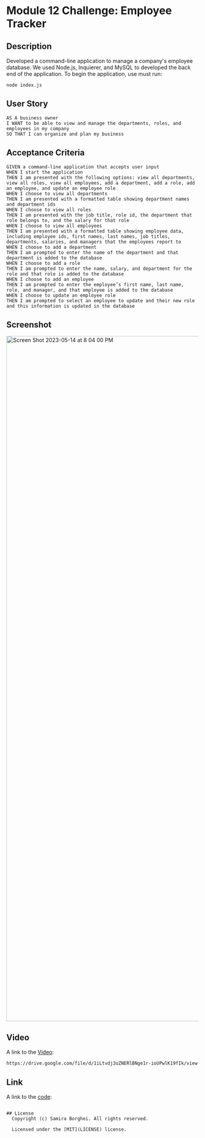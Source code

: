 # Module 12 Challenge: Employee Tracker


## Description
Developed a command-line application to manage a company's employee database. We used Node.js, Inquierer, and MySQL to developed the back end of the application. To begin the application, use must run: 
```
node index.js
```
## User Story
```
AS A business owner
I WANT to be able to view and manage the departments, roles, and employees in my company
SO THAT I can organize and plan my business
```

## Acceptance Criteria
```
GIVEN a command-line application that accepts user input
WHEN I start the application
THEN I am presented with the following options: view all departments, view all roles, view all employees, add a department, add a role, add an employee, and update an employee role
WHEN I choose to view all departments
THEN I am presented with a formatted table showing department names and department ids
WHEN I choose to view all roles
THEN I am presented with the job title, role id, the department that role belongs to, and the salary for that role
WHEN I choose to view all employees
THEN I am presented with a formatted table showing employee data, including employee ids, first names, last names, job titles, departments, salaries, and managers that the employees report to
WHEN I choose to add a department
THEN I am prompted to enter the name of the department and that department is added to the database
WHEN I choose to add a role
THEN I am prompted to enter the name, salary, and department for the role and that role is added to the database
WHEN I choose to add an employee
THEN I am prompted to enter the employee’s first name, last name, role, and manager, and that employee is added to the database
WHEN I choose to update an employee role
THEN I am prompted to select an employee to update and their new role and this information is updated in the database
```

## Screenshot
<img width="1792" alt="Screen Shot 2023-05-14 at 8 04 00 PM" src="https://github.com/samiraborghei/Employee-Tracker/assets/124013032/546ea76b-ae4b-4da5-801d-381416b699de">


## Video
A link to the [Video](https://drive.google.com/file/d/1iLtvdj3uZNERlBNge1r-ioUPwlK19fIk/view): 
```
https://drive.google.com/file/d/1iLtvdj3uZNERlBNge1r-ioUPwlK19fIk/view
```

## Link
A link to the [code](git@github.com:samiraborghei/Employee-Tracker.git):
```

## License
  Copyright (c) Samira Borghei. All rights reserved.
  
  Licensed under the [MIT](LICENSE) license.
